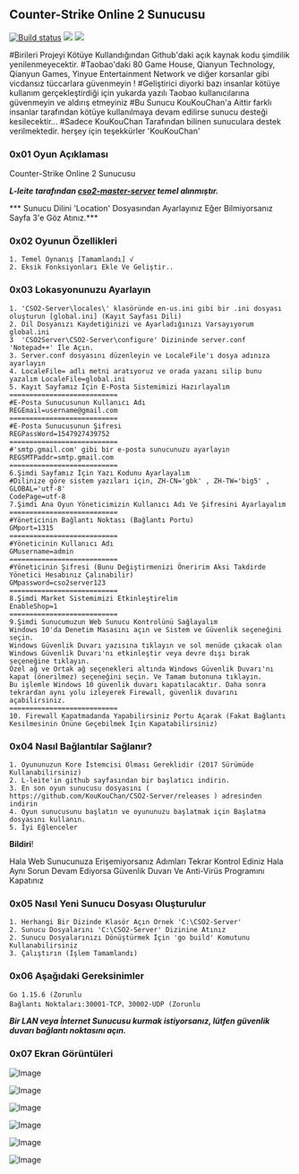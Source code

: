 ## Counter-Strike Online 2 Sunucusu 

[![Build status](https://ci.appveyor.com/api/projects/status/a4pj1il9li5s08k5?svg=true)](https://ci.appveyor.com/project/KouKouChan/cso2-server)
[![](https://img.shields.io/badge/license-MIT-green)](./LICENSE)
[![](https://img.shields.io/badge/version-v0.6.0-blue)](https://github.com/KouKouChan/CSO2-Server/releases)

#Birileri Projeyi Kötüye Kullandığından Github'daki açık kaynak kodu şimdilik yenilenmeyecektir.
#Taobao'daki 80 Game House, Qianyun Technology, Qianyun Games, Yinyue Entertainment Network ve diğer korsanlar gibi vicdansız tüccarlara güvenmeyin !
#Geliştirici diyorki bazı insanlar kötüye kullanım gerçekleştirdiği için yukarda yazılı Taobao kullanıcılarına güvenmeyin ve aldırış etmeyiniz
#Bu Sunucu KouKouChan'a Aittir farklı insanlar tarafından kötüye kullanılmaya devam edilirse sunucu desteği kesilecektir...
#Sadece KouKouChan Tarafından bilinen sunuculara destek verilmektedir. herşey için teşekkürler 'KouKouChan'

### 0x01 Oyun Açıklaması

Counter-Strike Online 2 Sunucusu

***L-leite tarafından [cso2-master-server](https://github.com/L-Leite/cso2-master-server) temel alınmıştır.***

*** Sunucu Dilini 'Location' Dosyasından Ayarlayınız Eğer Bilmiyorsanız Sayfa 3'e Göz Atınız.***

### 0x02 Oyunun Özellikleri

    1. Temel Oynanış [Tamamlandı] √
    2. Eksik Fonksiyonları Ekle Ve Geliştir..

### 0x03 Lokasyonunuzu Ayarlayın

```
1. 'CSO2-Server\locales\' klasöründe en-us.ini gibi bir .ini dosyası oluşturun [global.ini] (Kayıt Sayfası Dili)
2. Dil Dosyanızı Kaydetiğinizi ve Ayarladığınızı Varsayıyorum global.ini
3  'CSO2Server\CSO2-Server\configure' Dizininde server.conf 'Notepad++' İle Açın.
3. Server.conf dosyasını düzenleyin ve LocaleFile'ı dosya adınıza ayarlayın
4. LocaleFile= adlı metni aratıyoruz ve orada yazanı silip bunu yazalım LocaleFile=global.ini
5. Kayıt Sayfamız İçin E-Posta Sistemimizi Hazırlayalım
===========================
#E-Posta Sunucusunun Kullanıcı Adı
REGEmail=username@gmail.com
===========================
#E-Posta Sunucusunun Şifresi
REGPassWord=1547927439752
===========================
#'smtp.gmail.com' gibi bir e-posta sunucunuzu ayarlayın
REGSMTPaddr=smtp.gmail.com
===========================
6.Şimdi Sayfamız İçin Yazı Kodunu Ayarlayalım
#Dilinize göre sistem yazıları için, ZH-CN='gbk' , ZH-TW='big5' , GLOBAL='utf-8'
CodePage=utf-8
7.Şimdi Ana Oyun Yöneticimizin Kullanıcı Adı Ve Şifresini Ayarlayalım
===========================
#Yöneticinin Bağlantı Noktası (Bağlantı Portu)
GMport=1315
===========================
#Yöneticinin Kullanıcı Adı
GMusername=admin
===========================
#Yöneticinin Şifresi (Bunu Değiştirmenizi Öneririm Aksi Takdirde Yönetici Hesabınız Çalınabilir)
GMpassword=cso2server123
===========================
8.Şimdi Market Sistemimizi Etkinleştirelim
EnableShop=1
===========================
9.Şimdi Sunucumuzun Web Sunucu Kontrolünü Sağlayalım
Windows 10'da Denetim Masasını açın ve Sistem ve Güvenlik seçeneğini seçin.
Windows Güvenlik Duvarı yazısına tıklayın ve sol menüde çıkacak olan Windows Güvenlik Duvarı'nı etkinleştir veya devre dışı bırak seçeneğine tıklayın.
Özel ağ ve Ortak ağ seçenekleri altında Windows Güvenlik Duvarı'nı kapat (önerilmez) seçeneğini seçin. Ve Tamam butonuna tıklayın. 
Bu işlemle Windows 10 güvenlik duvarı kapatılacaktır. Daha sonra tekrardan aynı yolu izleyerek Firewall, güvenlik duvarını açabilirsiniz.
===========================
10. Firewall Kapatmadanda Yapabilirsiniz Portu Açarak (Fakat Bağlantı Kesilmesinin Önüne Geçebilmek İçin Kapatabilirsiniz)

```

### 0x04 Nasıl Bağlantılar Sağlanır?

    1. Oyununuzun Kore İstemcisi Olması Gereklidir (2017 Sürümüde Kullanabilirsiniz)
    2. L-leite'in github sayfasından bir başlatıcı indirin.
    3. En son oyun sunucusu dosyasını ( https://github.com/KouKouChan/CSO2-Server/releases ) adresinden indirin
    4. Oyun sunucusunu başlatın ve oyununuzu başlatmak için Başlatma dosyasını kullanın.
    5. İyi Eğlenceler

**Bildiri**!

Hala Web Sunucunuza Erişemiyorsanız Adımları Tekrar Kontrol Ediniz Hala Aynı Sorun Devam Ediyorsa Güvenlik Duvarı Ve Anti-Virüs Programını Kapatınız

### 0x05 Nasıl Yeni Sunucu Dosyası Oluşturulur

    1. Herhangi Bir Dizinde Klasör Açın Örnek 'C:\CSO2-Server'
    2. Sunucu Dosyalarını 'C:\CSO2-Server' Dizinine Atınız
    2. Sunucu Dosyalarınızı Dönüştürmek İçin 'go build' Komutunu Kullanabilirsiniz
    3. Çalıştırın (İşlem Tamamlandı)

### 0x06 Aşağıdaki Gereksinimler

    Go 1.15.6 (Zorunlu
    Bağlantı Noktaları:30001-TCP、30002-UDP (Zorunlu

***Bir LAN veya İnternet Sunucusu kurmak istiyorsanız, lütfen güvenlik duvarı bağlantı noktasını açın.***

### 0x07 Ekran Görüntüleri

![Image](https://i.hizliresim.com/fJgBch.png)

![Image](https://i.hizliresim.com/kVxUIG.png)

![Image](https://i.hizliresim.com/8DXgUk.png)

![Image](https://i.hizliresim.com/nSdDPk.png)

![Image](https://i.hizliresim.com/ysROOO.png)

![Image](https://i.hizliresim.com/JjJynK.png)
